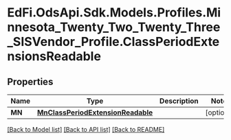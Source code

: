 # EdFi.OdsApi.Sdk.Models.Profiles.Minnesota_Twenty_Two_Twenty_Three_SISVendor_Profile.ClassPeriodExtensionsReadable
## Properties

Name | Type | Description | Notes
------------ | ------------- | ------------- | -------------
**MN** | [**MnClassPeriodExtensionReadable**](MnClassPeriodExtensionReadable.md) |  | [optional] 

[[Back to Model list]](../README.md#documentation-for-models) [[Back to API list]](../README.md#documentation-for-api-endpoints) [[Back to README]](../README.md)

